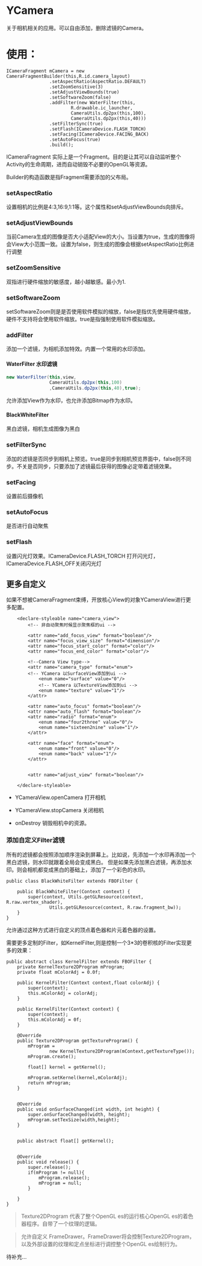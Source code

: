 # YCamera
关于相机相关的应用。可以自由添加，删除滤镜的Camera。

# 使用：
```
ICameraFragment mCamera = new CameraFragmentBuilder(this,R.id.camera_layout)
                .setAspectRatio(AspectRatio.DEFAULT)
                .setZoomSensitive(3)
                .setAdjustViewBounds(true)
                .setSoftwareZoom(false)
                .addFilter(new WaterFilter(this,
                        R.drawable.ic_launcher,
                        CameraUtils.dp2px(this,100),
                        CameraUtils.dp2px(this,40)))
                .setFilterSync(true)
                .setFlash(ICameraDevice.FLASH_TORCH)
                .setFacing(ICameraDevice.FACING_BACK)
                .setAutoFocus(true)
                .build();
```

ICameraFragment 实际上是一个Fragment。目的是让其可以自动监听整个Activity的生命周期，进而自动销毁不必要的OpenGL等资源。

Builder的构造函数是指Fragment需要添加的父布局。

### setAspectRatio
设置相机的比例是4:3,16:9,1:1等。这个属性和setAdjustViewBounds向排斥。

### setAdjustViewBounds
当前Camera生成的图像是否大小适配View的大小。当设置为true，生成的图像将会View大小范围一致。设置为false，则生成的图像会根据setAspectRatio比例进行调整

### setZoomSensitive
双指进行硬件缩放的敏感度，越小越敏感。最小为1.

### setSoftwareZoom
setSoftwareZoom则是是否使用软件模拟的缩放，false是指优先使用硬件缩放，硬件不支持将会使用软件缩放。true是指强制使用软件模拟缩放。

### addFilter
添加一个滤镜，为相机添加特效。内置一个常用的水印添加。

#### WaterFilter 水印滤镜

```java
new WaterFilter(this,view,
                CameraUtils.dp2px(this,100)
                ,CameraUtils.dp2px(this,40),true);
```
允许添加View作为水印，也允许添加Bitmap作为水印。

#### BlackWhiteFilter
黑白滤镜，相机生成图像为黑白


### setFilterSync
添加的滤镜是否同步到相机上预览。true是同步到相机预览界面中，false则不同步。不关是否同步，只要添加了滤镜最后获得的图像必定带着滤镜效果。


### setFacing
设置前后摄像机

### setAutoFocus
是否进行自动聚焦

### setFlash
设置闪光灯效果。ICameraDevice.FLASH_TORCH 打开闪光灯，ICameraDevice.FLASH_OFF关闭闪光灯


## 更多自定义
如果不想被CameraFragment束缚，开放核心View的对象YCameraView进行更多配置。
```
    <declare-styleable name="camera_view">
        <!-- 非自动聚焦时候显示聚焦框的ui -->
        
        <attr name="add_focus_view" format="boolean"/>
        <attr name="focus_view_size" format="dimension"/>
        <attr name="focus_start_color" format="color"/>
        <attr name="focus_end_color" format="color"/>

        <!--Camera View type-->
        <attr name="camera_type" format="enum">
        <!-- YCamera 以SurfaceView添加到ui -->
            <enum name="surface" value="0"/>
            <!-- YCamera 以TextureView添加到ui -->
            <enum name="texture" value="1"/>
        </attr>

        <attr name="auto_focus" format="boolean"/>
        <attr name="auto_flash" format="boolean"/>
        <attr name="radio" format="enum">
            <enum name="four2three" value="0"/>
            <enum name="sixteen2nine" value="1"/>
        </attr>

        <attr name="face" format="enum">
            <enum name="front" value="0"/>
            <enum name="back" value="1"/>
        </attr>


        <attr name="adjust_view" format="boolean"/>

    </declare-styleable>
```


- YCameraView.openCamera 打开相机


- YCameraView.stopCamera 关闭相机

- onDestroy 销毁相机中的资源。


### 添加自定义Filter滤镜

所有的滤镜都会按照添加顺序渲染到屏幕上。比如说，先添加一个水印再添加一个黑白滤镜，则水印就跟着全局会变成黑白。
但是如果先添加黑白滤镜，再添加水印。则会相机都变成黑白的基础上，添加了一个彩色的水印。

```
public class BlackWhiteFilter extends FBOFilter {

    public BlackWhiteFilter(Context context) {
        super(context, Utils.getGLResource(context, R.raw.vertex_shader),
                Utils.getGLResource(context, R.raw.fragment_bw));
    }
}
```

允许通过这种方式进行自定义的顶点着色器和片元着色器的设置。

需要更多定制的Filter，如KernelFilter,则是控制一个3*3的卷积核的Filter实现更多的效果：
```
public abstract class KernelFilter extends FBOFilter {
    private KernelTexture2DProgram mProgram;
    private float mColorAdj = 0.0f;

    public KernelFilter(Context context,float colorAdj) {
        super(context);
        this.mColorAdj = colorAdj;
    }

    public KernelFilter(Context context) {
        super(context);
        this.mColorAdj = 0f;
    }

    @Override
    public Texture2DProgram getTextureProgram() {
        mProgram =
                new KernelTexture2DProgram(mContext,getTextureType());
        mProgram.create();

        float[] kernel = getKernel();

        mProgram.setKernel(kernel,mColorAdj);
        return mProgram;
    }


    @Override
    public void onSurfaceChanged(int width, int height) {
        super.onSurfaceChanged(width, height);
        mProgram.setTexSize(width,height);
    }


    public abstract float[] getKernel();


    @Override
    public void release() {
        super.release();
        if(mProgram != null){
            mProgram.release();
            mProgram = null;
        }

    }
}

```
> Texture2DProgram 代表了整个OpenGL es的运行核心OpenGL es的着色器程序。自带了一个纹理的逻辑。

> 允许自定义 FrameDrawer。FrameDrawer将会控制Texture2DProgram，以及外部设置的纹理和定点坐标进行调控整个OpenGL es绘制行为。


待补充...


